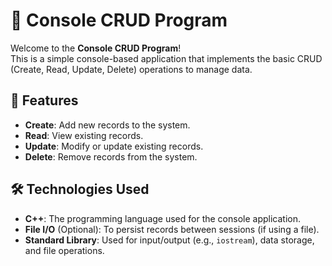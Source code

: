 # 📝 Console CRUD Program

Welcome to the **Console CRUD Program**!  
This is a simple console-based application that implements the basic CRUD (Create, Read, Update, Delete) operations to manage data.



## 🎯 Features

- **Create**: Add new records to the system.
- **Read**: View existing records.
- **Update**: Modify or update existing records.
- **Delete**: Remove records from the system.



## 🛠️ Technologies Used

- **C++**: The programming language used for the console application.
- **File I/O** (Optional): To persist records between sessions (if using a file).
- **Standard Library**: Used for input/output (e.g., `iostream`), data storage, and file operations.

